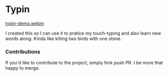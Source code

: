 # Typin

[typin-demo.webm](https://github.com/JSaretin/learn-word-and-typing/assets/47713814/1c69d21f-7332-48d5-bc7b-b770cd799e99)


I created this so I can use it to pratice my touch-typing and also learn new words along. Kinda like killing two birds with one stone.


### Contributions

If you'd like to contribute to the project, simply fork push PR. I be more that happy to merge.
